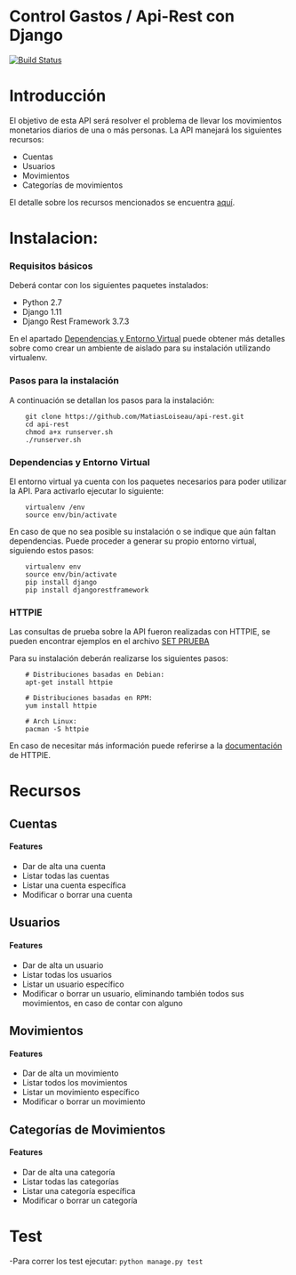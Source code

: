 # Control Gastos / Api-Rest con Django

[![Build Status](https://travis-ci.org/MatiasLoiseau/api-rest.svg?branch=master)](https://travis-ci.org/MatiasLoiseau/api-rest)
# Introducción

El objetivo de esta API será resolver el problema de llevar los movimientos monetarios diarios de una o más personas.
La API manejará los siguientes recursos:
* Cuentas
* Usuarios
* Movimientos
* Categorías de movimientos

El detalle sobre los recursos mencionados se encuentra [aquí](#recursos).

# Instalacion:
### Requisitos básicos
Deberá contar con los siguientes paquetes instalados:
* Python 2.7
* Django 1.11
* Django Rest Framework 3.7.3

En el apartado [Dependencias y Entorno Virtual](#dependencias-y-entorno-virtual) puede obtener más detalles sobre como crear un ambiente de aislado para su instalación utilizando virtualenv.

### Pasos para la instalación
A continuación se detallan los pasos para la instalación:

		git clone https://github.com/MatiasLoiseau/api-rest.git
		cd api-rest
		chmod a+x runserver.sh
		./runserver.sh


### Dependencias y Entorno Virtual
El entorno virtual ya cuenta con los paquetes necesarios para poder utilizar la API.
Para activarlo ejecutar lo siguiente:
	
		virtualenv /env
		source env/bin/activate
		
En caso de que no sea posible su instalación o se indique que aún faltan dependencias.
Puede proceder a generar su propio entorno virtual, siguiendo estos pasos:

		virtualenv env
		source env/bin/activate
		pip install django
		pip install djangorestframework


### HTTPIE
Las consultas de prueba sobre la API fueron realizadas con HTTPIE, se pueden encontrar ejemplos en el archivo [SET PRUEBA](https://github.com/MatiasLoiseau/api-rest/blob/master/SET%20PRUEBA)

Para su instalación deberán realizarse los siguientes pasos:

		# Distribuciones basadas en Debian:
		apt-get install httpie

		# Distribuciones basadas en RPM:
		yum install httpie

		# Arch Linux:
		pacman -S httpie
		
En caso de necesitar más información puede referirse a la [documentación](https://httpie.org/doc) de HTTPIE.

# Recursos

## Cuentas
#### Features
* Dar de alta una cuenta
* Listar todas las cuentas
* Listar una cuenta específica
* Modificar o borrar una cuenta

## Usuarios
#### Features
* Dar de alta un usuario
* Listar todas los usuarios
* Listar un usuario específico
* Modificar o borrar un usuario, eliminando también todos sus movimientos, en caso de contar con alguno

## Movimientos
#### Features
* Dar de alta un movimiento
* Listar todos los movimientos
* Listar un movimiento específico
* Modificar o borrar un movimiento

## Categorías de Movimientos
#### Features
* Dar de alta una categoría
* Listar todas las categorías
* Listar una categoría específica
* Modificar o borrar un categoría

# Test

-Para correr los test ejecutar:
```python manage.py test```
